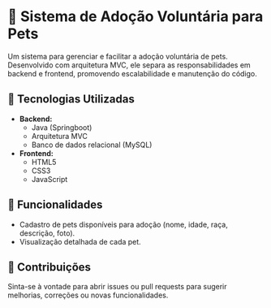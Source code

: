 # 🐾 Sistema de Adoção Voluntária para Pets

Um sistema para gerenciar e facilitar a adoção voluntária de pets. Desenvolvido com arquitetura MVC, ele separa as responsabilidades em backend e frontend, promovendo escalabilidade e manutenção do código.

## 📌 Tecnologias Utilizadas

- **Backend:**
  - Java (Springboot)
  - Arquitetura MVC
  - Banco de dados relacional (MySQL)
- **Frontend:**
  - HTML5
  - CSS3
  - JavaScript

## 🎯 Funcionalidades

- Cadastro de pets disponíveis para adoção (nome, idade, raça, descrição, foto).
- Visualização detalhada de cada pet.

## 🤝 Contribuições

Sinta-se à vontade para abrir issues ou pull requests para sugerir melhorias, correções ou novas funcionalidades.
